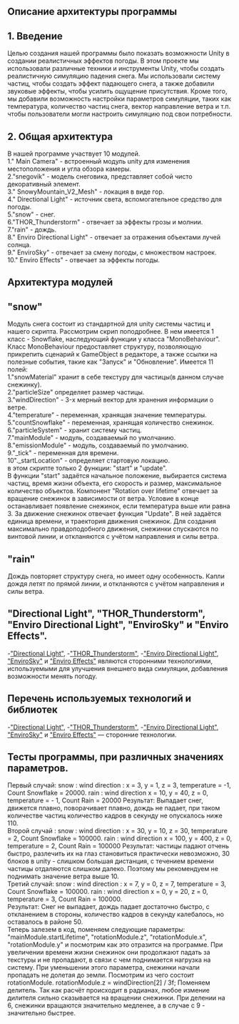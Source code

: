 ## Описание архитектуры программы
## 1. Введение
Целью создания нашей программы было показать возможности Unity в создании реалистичных эффектов погоды. В этом проекте мы использовали различные техники и инструменты Unity, чтобы создать реалистичную симуляцию падения снега. Мы использовали систему частиц, чтобы создать эффект падающего снега, а также добавили звуковые эффекты, чтобы усилить ощущение присутствия. Кроме того, мы добавили возможность настройки параметров симуляции, таких как температура, количество частиц снега, вектор направление ветра и т.п. чтобы пользователи могли настроить симуляцию под свои потребности.
## 2. Общая архитектура
В нашей программе участвует 10 модулей.  
1." Main Camera" - встроенный модуль unity для изменения местоположения и угла обзора камеры.  
2."snegovik" - модель снеговика, представляет собой чисто декоративный элемент.  
3." SnowyMountain_V2_Mesh" - локация в виде гор.  
4." Directional Light" - источник света, вспомогательное средство для погоды.  
5."snow" - снег.  
6."THOR_Thunderstorm" - отвечает за эффекты грозы и молнии.  
7."rain" - дождь.  
8." Enviro Directional Light" - отвечает за отражения объектами лучей солнца.  
9." EnviroSky" - отвечает за смену погоды, с множеством настроек.  
10." Enviro Effects" - отвечает за эффекты погоды.  
## Архитектура модулей
## "snow"
Модуль снега состоит из стандартной для unity системы частиц и нашего скрипта.
Рассмотрим скрип поподробнее.
В нем имеется 1 класс - Snowflake, наследующий функции у класса "MonoBehaviour". Класс MonoBehaviour предоставляет структуру, позволяющую прикрепить сценарий к GameObject в редакторе, а также ссылки на полезные события, такие как "Запуск" и "Обновление".
Имеется 11 полей:  
1."snowMaterial" хранит в себе текстуру для частицы(в данном случае снежинку).    
2."particleSize" определяет размер частицы.  
3."windDirection" - 3-х мерный вектор для хранения информации о ветре.  
4."temperature" - переменная, хранящая значение температуры.  
5."countSnowflake" - переменная, хранящая количество снежинок.  
6."particleSystem" - хранит систему частиц.  
7."mainModule" - модуль, создаваемый по умолчанию.  
8."emissionModule" - модуль, создаваемый по умолчанию.  
9."_tick" - переменная для времени.  
10"._startLocation" - определяет стартовую локацию.  
в этом скрипте только 2 функции: "start" и "update".  
В функции "start" задаётся начальное положение, выбирается система частиц, время жизни объекта, его скорость и размер, максимальное количество объектов.
Компонент "Rotation over lifetime" отвечает за вращение снежинок в зависимости от ветра. Условие в конце останавливает появление снежинок, если температура выше или равна 3.
За движение снежинок отвечает функция "Update".
В ней задаётся единица времени, и траектория движения снежинок. Для создания максимально правдоподобного движения, снежинки спускаются по винтовой линии, и откланяются с учётом направления и силы ветра.
## "rain"
Дождь повторяет структуру снега, но имеет одну особенность. Капли дождя летят по прямой линии, и откланяются с учётом направления и силы ветра.
## "Directional Light", "THOR_Thunderstorm", "Enviro Directional Light", "EnviroSky" и "Enviro Effects".
-["Directional Light"](https://assetstore.unity.com/packages/tools/particles-effects/enviro-sky-and-weather-33963#content), -["THOR_Thunderstorm"](https://assetstore.unity.com/packages/tools/particles-effects/thor-thunderstorm-103956), -["Enviro Directional Light"](https://assetstore.unity.com/packages/tools/particles-effects/enviro-sky-and-weather-33963#content), ["EnviroSky"](https://assetstore.unity.com/packages/tools/particles-effects/enviro-sky-and-weather-33963#content) и ["Enviro Effects"](https://assetstore.unity.com/packages/tools/particles-effects/enviro-sky-and-weather-33963#content) являются сторонними технологиями, используемыми для улучшения внешнего вида симуляции, добавления возможности менять погоду.  
## Перечень используемых технологий и библиотек  
-["Directional Light"](https://assetstore.unity.com/packages/tools/particles-effects/enviro-sky-and-weather-33963#content), -["THOR_Thunderstorm"](https://assetstore.unity.com/packages/tools/particles-effects/thor-thunderstorm-103956), -["Enviro Directional Light"](https://assetstore.unity.com/packages/tools/particles-effects/enviro-sky-and-weather-33963#content), ["EnviroSky"](https://assetstore.unity.com/packages/tools/particles-effects/enviro-sky-and-weather-33963#content) и ["Enviro Effects"](https://assetstore.unity.com/packages/tools/particles-effects/enviro-sky-and-weather-33963#content) — сторонние технологии.

## Тесты программы, при различных значениях параметров. 
Первый случай: snow : wind direction : x = 3, y = 1, z = 3, temperature = -1, Count Snowflake = 20000. rain : wind direction x = 10, y = 40, z = 0, temperature = - 1, Count Rain = 20000
Результат: Выпадает снег, движется плавно, поворачивает плавно, дождь не падает, при таком количестве частиц количество кадров в секунду не опускалось ниже 110.  
Второй случай : snow : wind direction : x = 30, y = 10, z = 30, temperature = 2, Count Snowflake = 100000. rain : wind direction x = 100, y = 400, z = 0, temperature = 2, Count Rain = 100000
Результат: частицы падают отчень быстро, разлечить их на глаз становиться практически невозможно, 30 блоков в unity - слишком большая дистанция, с течением времени частицы отдаляются слишком далеко. 
Поэтому мы рекомендуем не поднимать значение ветра выше 10.  
Третий случай: snow : wind direction : x = 7, y = 0, z = 7, temperature = 3, Count Snowflake = 100000. rain : wind direction x = 0, y = 20, z = 0, temperature = 3, Count Rain = 100000.  
Результат: Снег не выпадает, дождь падает достаточно быстро, с откланением в стороны, количество кадров в секунду калебалось, но оставалось в районе 50.  
Теперь залезем в код, поменяем следующие параметры: "mainModule.startLifetime", "rotationModule.z", "rotationModule.x", "rotationModule.y" и посмотрим как это отразится на программе.
При увеличении времени жизни снежинок они продолжают падать за текстуры и не пропадают, в связи с чем поднимается нагрузка на систему. При уменьшении этого параметра, снежинки начали пропадать не долетая до земли.
Посмотрим из чего состоит rotationModule. rotationModule.z = windDirection[2] / 3f; Поменяем делитель. Так как расчёт происходит в радианах, любое измение дилителя сильно сказывается на вращении снежинки.
При делении на 6, снежинки вращаются значительно медленее, а в случае с 9 - значительно быстрее. 
